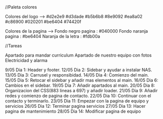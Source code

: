 //Paleta colores

Colores del logo -->
#d2e2e9
#d3dade
#b5b6b8
#8e9092
#ea8a02
#c86900
#020201
#be6404
#74420f

Colores de la pagina -->
Fondo negro pagina : #040000
Fondo naranja pagina : #be6404
Naranja de la letra : #fdb00a

//Tareas 

Apartado para mandar curriculum 
Apartado de nuestro equipo con fotos
Electricidad y alarma



9/05  Dia 1: Header y footer.
12/05 Dia 2: Sidebar y ayudar a instalar NAS.
13/05 Dia 3: Carrusel y responsibidad.
14/05 Dia 4: Comienzo del main.
15/05 Dia 5: Retocar el sidebar y añadir mas elementos al main.
16/05 Dia 6: Cambios en el sidebar.
19/05 Dia 7: Añadir apartados al main.
20/05 Dia 8: Organizacion del CSS(883 lineas a 697) y añadir loader.
21/05 Dia 9: Añadir redes y comienzo de pagina de contacto.
22/05 Dia 10: Continuar con el contacto y terminarlo. 
23/05 Dia 11: Empezar con la pagina de equipo y servicios
26/05 Dia 12: Terminar pagina servicios
27/05 Dia 13: Hacer pagina de mantenimiento
28/05 Dia 14: Modificar pagina de equipo